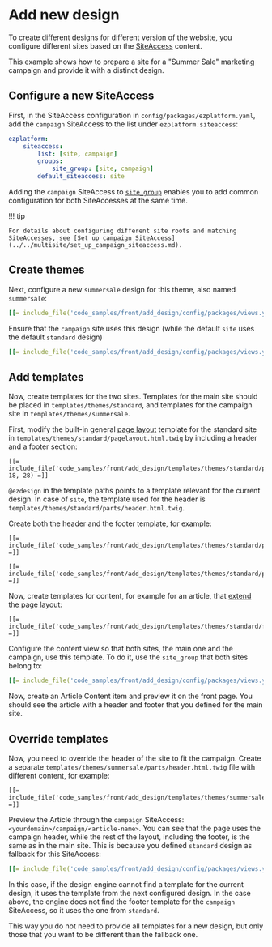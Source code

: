# Add new design

To create different designs for different version of the website,
you configure different sites based on the [SiteAccess](../../multisite/multisite.md) content.

This example shows how to prepare a site for a "Summer Sale" marketing campaign
and provide it with a distinct design.

## Configure a new SiteAccess

First, in the SiteAccess configuration in `config/packages/ezplatform.yaml`,
add the `campaign` SiteAccess to the list under `ezplatform.siteaccess`:

``` yaml
ezplatform:
    siteaccess:
        list: [site, campaign]
        groups:
            site_group: [site, campaign]
        default_siteaccess: site
```

Adding the `campaign` SiteAccess to [`site_group`](../../multisite/multisite_configuration.md#siteaccess-groups) enables you to add common configuration for both SiteAccesses at the same time.

!!! tip

    For details about configuring different site roots and matching SiteAccesses, see [Set up campaign SiteAccess](../../multisite/set_up_campaign_siteaccess.md).

## Create themes

Next, configure a new `summersale` design for this theme, also named `summersale`:

``` yaml
[[= include_file('code_samples/front/add_design/config/packages/views.yaml', 0, 3) =]]
```

Ensure that the `campaign` site uses this design (while the default `site` uses the default `standard` design)

``` yaml
[[= include_file('code_samples/front/add_design/config/packages/views.yaml', 4, 6) =]][[= include_file('code_samples/front/add_design/config/packages/views.yaml', 13, 19) =]]
```

## Add templates

Now, create templates for the two sites.
Templates for the main site should be placed in `templates/themes/standard`,
and templates for the campaign site in `templates/themes/summersale`.

First, modify the built-in general [page layout](../templates/template_configuration.md#page-layout) template for the standard site in `templates/themes/standard/pagelayout.html.twig`
by including a header and a footer section:

``` html+twig hl_lines="3 8"
[[= include_file('code_samples/front/add_design/templates/themes/standard/pagelayout.html.twig', 18, 28) =]]
```

`@ezdesign` in the template paths points to a template relevant for the current design.
In case of `site`, the template used for the header is `templates/themes/standard/parts/header.html.twig`.

Create both the header and the footer template, for example:

``` html+twig
[[= include_file('code_samples/front/add_design/templates/themes/standard/parts/header.html.twig') =]]
```

``` html+twig
[[= include_file('code_samples/front/add_design/templates/themes/standard/parts/footer.html.twig') =]]
```

Now, create templates for content, for example for an article, that [extend the page layout](../templates/templates.md#connecting-templates):

```html+twig
[[= include_file('code_samples/front/add_design/templates/themes/standard/full/article.html.twig') =]]
```

Configure the content view so that both sites, the main one and the campaign, use this template.
To do it, use the `site_group` that both sites belong to:

``` yaml hl_lines="3 7"
[[= include_file('code_samples/front/add_design/config/packages/views.yaml', 4, 13) =]]
```

Now, create an Article Content item and preview it on the front page.
You should see the article with a header and footer that you defined for the main site.

## Override templates

Now, you need to override the header of the site to fit the campaign.
Create a separate `templates/themes/summersale/parts/header.html.twig` file with different content, for example:

``` html+twig
[[= include_file('code_samples/front/add_design/templates/themes/summersale/parts/header.html.twig') =]]
```

Preview the Article through the `campaign` SiteAccess: `<yourdomain>/campaign/<article-name>`.
You can see that the page uses the campaign header, while the rest of the layout, including the footer,
is the same as in the main site.
This is because you defined `standard` design as fallback for this SiteAccess:

``` yaml
[[= include_file('code_samples/front/add_design/config/packages/views.yaml', 0, 3) =]]
```

In this case, if the design engine cannot find a template for the current design,
it uses the template from the next configured design.
In the case above, the engine does not find the footer template for the `campaign` SiteAccess,
so it uses the one from `standard`.

This way you do not need to provide all templates for a new design, but only those that you want to be different than the fallback one.

